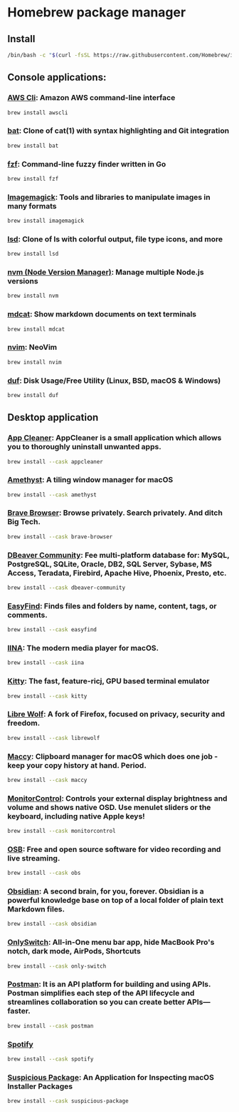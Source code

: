# Homebrew package manager

## Install
```sh
/bin/bash -c "$(curl -fsSL https://raw.githubusercontent.com/Homebrew/install/HEAD/install.sh)"
```

## Console applications:
### **[AWS Cli](https://aws.amazon.com/cli/):** Amazon AWS command-line interface
```sh
brew install awscli
```

### **[bat](https://github.com/sharkdp/bat):** Clone of cat(1) with syntax highlighting and Git integration
```sh
brew install bat
```

### **[fzf](https://github.com/junegunn/fzf):** Command-line fuzzy finder written in Go
```sh
brew install fzf
```

### **[Imagemagick](https://imagemagick.org/index.php):** Tools and libraries to manipulate images in many formats
```sh
brew install imagemagick
```

### **[lsd](https://github.com/Peltoche/lsd):** Clone of ls with colorful output, file type icons, and more
```sh
brew install lsd
```

### **[nvm (Node Version Manager)](https://github.com/nvm-sh/nvm):** Manage multiple Node.js versions
```sh
brew install nvm
```

### **[mdcat](https://github.com/lunaryorn/mdcat):** Show markdown documents on text terminals
```sh
brew install mdcat
```

### **[nvim](https://programacion.net/articulo/cheat_sheet_de_vim_mas_de_100_comandos_1614):** NeoVim
```sh
brew install nvim 
```

### **[duf](https://github.com/muesli/duf/)**: Disk Usage/Free Utility (Linux, BSD, macOS & Windows)
```sh
brew install duf
```

## Desktop application
### **[App Cleaner](https://freemacsoft.net/appcleaner/):** AppCleaner is a small application which allows you to thoroughly uninstall unwanted apps.
```sh
brew install --cask appcleaner
```

### **[Amethyst](https://ianyh.com/amethyst/):** A tiling window manager for macOS
```sh
brew install --cask amethyst
```

### **[Brave Browser](https://brave.com/):** Browse privately. Search privately. And ditch Big Tech.
```sh
brew install --cask brave-browser
```

### **[DBeaver Community](https://dbeaver.io/):** Fee multi-platform database for: MySQL, PostgreSQL, SQLite, Oracle, DB2, SQL Server, Sybase, MS Access, Teradata, Firebird, Apache Hive, Phoenix, Presto, etc.
```sh
brew install --cask dbeaver-community
```

### **[EasyFind](https://www.devontechnologies.com/apps/freeware):** Finds files and folders by name, content, tags, or comments.
```sh
brew install --cask easyfind
```

### **[IINA](https://iina.io/)**: The modern media player for macOS.
```sh
brew install --cask iina
```

### **[Kitty](https://sw.kovidgoyal.net/kitty/):** The fast, feature-ricj, GPU based terminal emulator
```sh
brew install --cask kitty
```
### **[Libre Wolf](https://librewolf.net/):** A fork of Firefox, focused on privacy, security and freedom.
```sh
brew install --cask librewolf
```

### **[Maccy](https://maccy.app/):** Clipboard manager for macOS which does one job - keep your copy history at hand. Period.
```sh
brew install --cask maccy
```

### **[MonitorControl](https://github.com/MonitorControl/MonitorControl):** Controls your external display brightness and volume and shows native OSD. Use menulet sliders or the keyboard, including native Apple keys!
```sh
brew install --cask monitorcontrol
```

### **[OSB](https://obsproject.com/)**: Free and open source software for video recording and live streaming.
```sh
brew install --cask obs
```

### **[Obsidian](https://obsidian.md/):** A second brain, for you, forever. Obsidian is a powerful knowledge base on top of a local folder of plain text Markdown files.
```sh
brew install --cask obsidian
```

### **[OnlySwitch](https://github.com/jacklandrin/OnlySwitch):** All-in-One menu bar app, hide MacBook Pro's notch, dark mode, AirPods, Shortcuts
```sh
brew install --cask only-switch
```

### **[Postman](https://www.postman.com/):** It is an API platform for building and using APIs. Postman simplifies each step of the API lifecycle and streamlines collaboration so you can create better APIs—faster.
```sh
brew install --cask postman
```

### **[Spotify](https://spotify.com/)**
```sh
brew install --cask spotify
```

### **[Suspicious Package](https://www.mothersruin.com/software/SuspiciousPackage/)**: An Application for Inspecting macOS Installer Packages
```sh
brew install --cask suspicious-package
```


